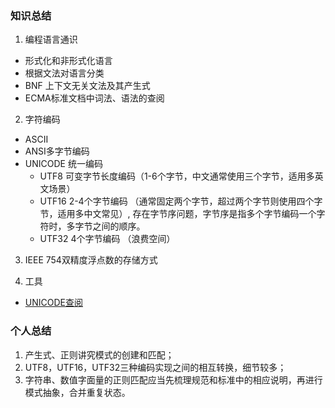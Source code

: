 ### 知识总结

1. 编程语言通识

- 形式化和非形式化语言
- 根据文法对语言分类
- BNF 上下文无关文法及其产生式
- ECMA标准文档中词法、语法的查阅

2. 字符编码

- ASCII
- ANSI多字节编码
- UNICODE 统一编码
  - UTF8 可变字节长度编码（1-6个字节，中文通常使用三个字节，适用多英文场景）
  - UTF16 2-4个字节编码 （通常固定两个字节，超过两个字节则使用四个字节，适用多中文常见）,
        存在字节序问题，字节序是指多个字节编码一个字符时，多字节之间的顺序。
  - UTF32 4个字节编码 （浪费空间）

3. IEEE 754双精度浮点数的存储方式

4. 工具

- [UNICODE查阅](https://fileformat.info) 

### 个人总结

1. 产生式、正则讲究模式的创建和匹配；
2. UTF8，UTF16，UTF32三种编码实现之间的相互转换，细节较多；
3. 字符串、数值字面量的正则匹配应当先梳理规范和标准中的相应说明，再进行模式抽象，合并重复状态。